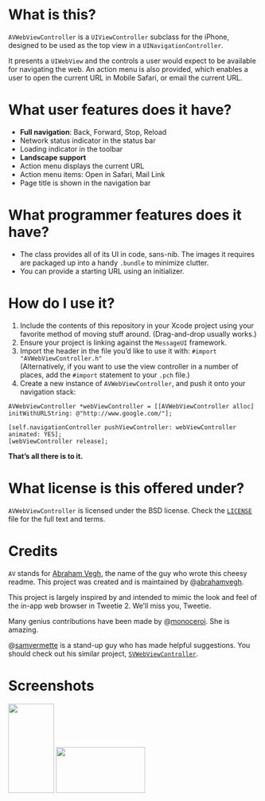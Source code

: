 # What is this?

`AVWebViewController` is a `UIViewController` subclass for the iPhone, designed to be used as the top view in a `UINavigationController`.

It presents a `UIWebView` and the controls a user would expect to be available for navigating the web. An action menu is also provided, which enables a user to open the current URL in Mobile Safari, or email the current URL.

# What user features does it have?

* **Full navigation**: Back, Forward, Stop, Reload
* Network status indicator in the status bar
* Loading indicator in the toolbar
* **Landscape support**
* Action menu displays the current URL
* Action menu items: Open in Safari, Mail Link
* Page title is shown in the navigation bar

# What programmer features does it have?

* The class provides all of its UI in code, sans-nib. The images it requires are packaged up into a handy `.bundle` to minimize clutter.
* You can provide a starting URL using an initializer.

# How do I use it?

1. Include the contents of this repository in your Xcode project using your favorite method of moving stuff around. (Drag-and-drop usually works.)
1. Ensure your project is linking against the `MessageUI` framework.
1. Import the header in the file you’d like to use it with: `#import "AVWebViewController.h"`  
(Alternatively, if you want to use the view controller in a number of places, add the `#import` statement to your `.pch` file.)
1. Create a new instance of `AVWebViewController`, and push it onto your navigation stack:  
  
```
AVWebViewController *webViewController = [[AVWebViewController alloc] initWithURLString: @"http://www.google.com/"];

[self.navigationController pushViewController: webViewController animated: YES];
[webViewController release];
```

**That’s all there is to it.**

# What license is this offered under?

`AVWebViewController` is licensed under the BSD license. Check the [`LICENSE`](https://github.com/abrahamvegh/AVWebViewController/blob/master/LICENSE) file for the full text and terms.

# Credits

`AV` stands for [Abraham Vegh](http://abrahamvegh.com/), the name of the guy who wrote this cheesy readme. This project was created and is maintained by @[abrahamvegh](https://github.com/abrahamvegh).

This project is largely inspired by and intended to mimic the look and feel of the in-app web browser in Tweetie 2. We’ll miss you, Tweetie.

Many genius contributions have been made by @[monoceroi](https://github.com/monoceroi). She is amazing.

@[samvermette](https://github.com/samvermette) is a stand-up guy who has made helpful suggestions. You should check out his similar project, [`SVWebViewController`](https://github.com/samvermette/SVWebViewController).

# Screenshots

<a href="http://c.abr.vg/1s2y3S2Z2p2H2o3w0I0B"><img src="http://f.cl.ly/items/0l3R2G0b0H2Q3r152m2e/AVWebViewController-Portrait.png" width="92" height="179" /></a>
<a href="http://c.abr.vg/0P0P1k2y2M271O3G2A1U"><img src="http://f.cl.ly/items/121t0Z3X0R0f0Z3g2l0y/AVWebViewController-Landscape.png" width="179" height="92" /></a>
